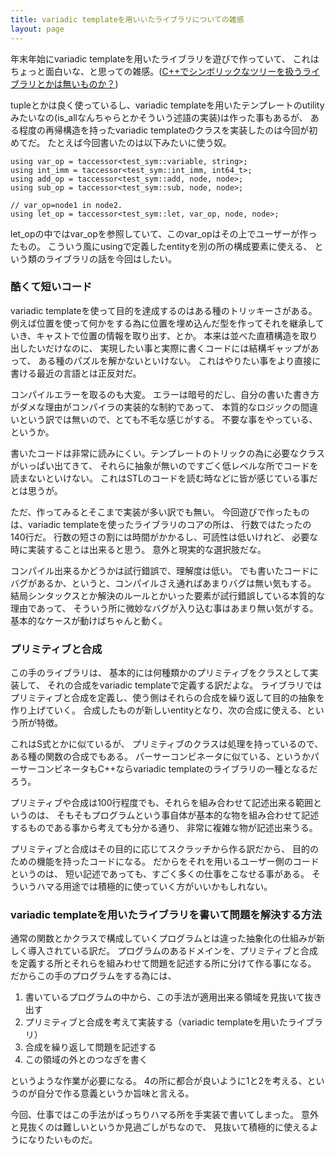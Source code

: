 ```yaml
---
title: variadic templateを用いいたライブラリについての雑感
layout: page
---
```

年末年始にvariadic templateを用いたライブラリを遊びで作っていて、
これはちょっと面白いな、と思っての雑感。([C++でシンボリックなツリーを扱うライブラリとかは無いものか？](https://karino2.github.io/2020/12/28/symblic_tree_in_cpp.html))

tupleとかは良く使っているし、variadic templateを用いたテンプレートのutilityみたいなの(is_allなんちゃらとかそういう述語の実装)は作った事もあるが、
ある程度の再帰構造を持ったvariadic templateのクラスを実装したのは今回が初めてだ。
たとえば今回書いたのは以下みたいに使う奴。

```
using var_op = taccessor<test_sym::variable, string>;
using int_imm = taccessor<test_sym::int_imm, int64_t>;
using add_op = taccessor<test_sym::add, node, node>;
using sub_op = taccessor<test_sym::sub, node, node>;

// var_op=node1 in node2.
using let_op = taccessor<test_sym::let, var_op, node, node>;
```

let_opの中ではvar_opを参照していて、このvar_opはその上でユーザーが作ったもの。
こういう風にusingで定義したentityを別の所の構成要素に使える、
という類のライブラリの話を今回はしたい。

### 酷くて短いコード

variadic templateを使って目的を達成するのはある種のトリッキーさがある。
例えば位置を使って何かをする為に位置を埋め込んだ型を作ってそれを継承していき、キャストで位置の情報を取り出す、とか。
本来は並べた直積構造を取り出したいだけなのに、
実現したい事と実際に書くコードには結構ギャップがあって、
ある種のパズルを解かないといけない。
これはやりたい事をより直接に書ける最近の言語とは正反対だ。

コンパイルエラーを取るのも大変。
エラーは暗号的だし、自分の書いた書き方がダメな理由がコンパイラの実装的な制約であって、
本質的なロジックの間違いという訳では無いので、とても不毛な感じがする。
不要な事をやっている、というか。

書いたコードは非常に読みにくい。テンプレートのトリックの為に必要なクラスがいっぱい出てきて、
それらに抽象が無いのですごく低レベルな所でコードを読まないといけない。
これはSTLのコードを読む時などに皆が感じている事だとは思うが。

ただ、作ってみるとそこまで実装が多い訳でも無い。
今回遊びで作ったものは、variadic templateを使ったライブラリのコアの所は、
行数ではたったの140行だ。
行数の短さの割には時間がかかるし、可読性は低いけれど、
必要な時に実装することは出来ると思う。
意外と現実的な選択肢だな。

コンパイル出来るかどうかは試行錯誤で、理解度は低い。
でも書いたコードにバグがあるか、というと、コンパイルさえ通ればあまりバグは無い気もする。
結局シンタックスとか解決のルールとかいった要素が試行錯誤している本質的な理由であって、
そういう所に微妙なバグが入り込む事はあまり無い気がする。
基本的なケースが動けばちゃんと動く。

### プリミティブと合成

この手のライブラリは、
基本的には何種類かのプリミティブをクラスとして実装して、
それの合成をvariadic templateで定義する訳だよな。
ライブラリではプリミティブと合成を定義し、使う側はそれらの合成を繰り返して目的の抽象を作り上げていく。
合成したものが新しいentityとなり、次の合成に使える、という所が特徴。

これはS式とかに似ているが、
プリミティブのクラスは処理を持っているので、
ある種の関数の合成でもある。
パーサーコンビネータに似ている、というかパーサーコンビネータもC++ならvariadic templateのライブラリの一種となるだろう。

プリミティブや合成は100行程度でも、それらを組み合わせて記述出来る範囲というのは、
そもそもプログラムという事自体が基本的な物を組み合わせて記述するものである事から考えても分かる通り、
非常に複雑な物が記述出来うる。

プリミティブと合成はその目的に応じてスクラッチから作る訳だから、
目的のための機能を持ったコードになる。
だからをそれを用いるユーザー側のコードというのは、
短い記述であっても、すごく多くの仕事をこなせる事がある。
そういうハマる用途では積極的に使っていく方がいいかもしれない。

### variadic templateを用いたライブラリを書いて問題を解決する方法

通常の関数とかクラスで構成していくプログラムとは違った抽象化の仕組みが新しく導入されている訳だ。
プログラムのあるドメインを、プリミティブと合成を定義する所とそれらを組みわせて問題を記述する所に分けて作る事になる。
だからこの手のプログラムをする為には、

1. 書いているプログラムの中から、この手法が適用出来る領域を見抜いて抜き出す
2. プリミティブと合成を考えて実装する（variadic templateを用いたライブラリ）
3. 合成を繰り返して問題を記述する
4. この領域の外とのつなぎを書く

というような作業が必要になる。
4の所に都合が良いように1と2を考える、というのが自分で作る意義というか旨味と言える。

今回、仕事ではこの手法がばっちりハマる所を手実装で書いてしまった。
意外と見抜くのは難しいというか見過ごしがちなので、
見抜いて積極的に使えるようになりたいものだ。